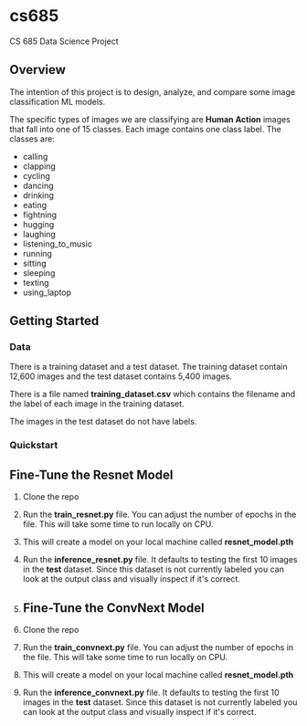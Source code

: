 # cs685

CS 685 Data Science Project

## Overview

The intention of this project is to design, analyze, and compare some image classification ML models.

The specific types of images
we are classifying are **Human Action** images that fall into one of 15 classes. Each image contains one class label. The classes
are:

- calling
- clapping
- cycling
- dancing
- drinking
- eating
- fightning
- hugging
- laughing
- listening_to_music
- running
- sitting
- sleeping
- texting
- using_laptop

## Getting Started

### Data

There is a training dataset and a test dataset. The training dataset contain 12,600 images and the test dataset contains 5,400 images.

There is a file named **training_dataset.csv** which contains the filename and the label of each image in the training dataset.

The images in the test dataset do not have labels.

### Quickstart

## Fine-Tune the Resnet Model

1. Clone the repo
2. Run the **train_resnet.py** file. You can adjust the number of epochs in the file. This will take some time to run locally on CPU.
3. This will create a model on your local machine called **resnet_model.pth**
4. Run the **inference_resnet.py** file. It defaults to testing the first 10 images in the **test** dataset. Since this dataset is not currently labeled you can look at the output class and visually inspect if it's correct.

5. ## Fine-Tune the ConvNext Model

1. Clone the repo
2. Run the **train_convnext.py** file. You can adjust the number of epochs in the file. This will take some time to run locally on CPU.
3. This will create a model on your local machine called **resnet_model.pth**
4. Run the **inference_convnext.py** file. It defaults to testing the first 10 images in the **test** dataset. Since this dataset is not currently labeled you can look at the output class and visually inspect if it's correct.
